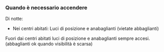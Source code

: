 ### Quando è necessario accendere

Di notte:
- Nei centri abitati: Luci di posizione e anabaglianti (vietate abbaglianti)

Fuori dai centri abitati luci di posizione e anabaglianti sempre accesi. (abbaglianti ok quando visibilità è scarsa)

